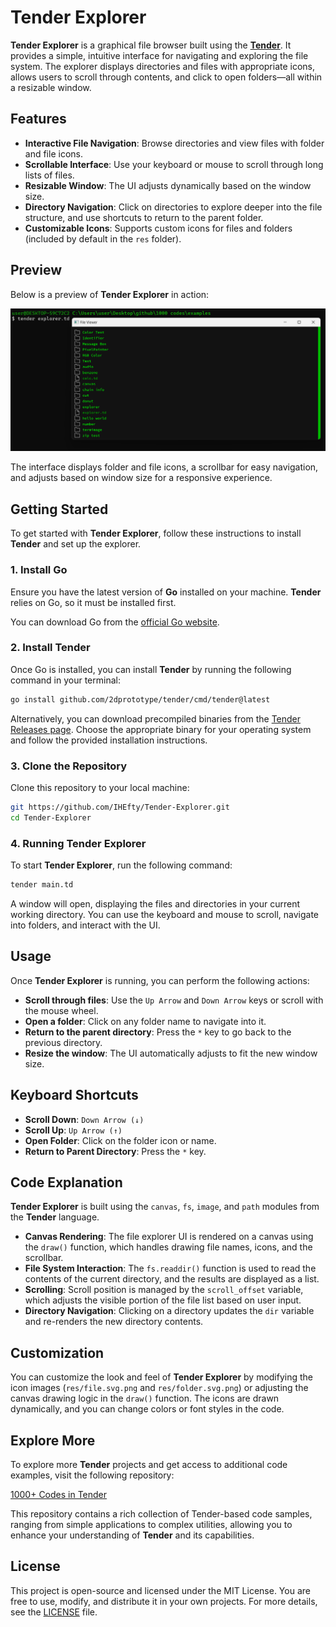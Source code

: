 # Tender Explorer

**Tender Explorer** is a graphical file browser built using the [**Tender**](https://github.com/2dprototype/tender). It provides a simple, intuitive interface for navigating and exploring the file system. The explorer displays directories and files with appropriate icons, allows users to scroll through contents, and click to open folders—all within a resizable window.

## **Features**

- **Interactive File Navigation**: Browse directories and view files with folder and file icons.
- **Scrollable Interface**: Use your keyboard or mouse to scroll through long lists of files.
- **Resizable Window**: The UI adjusts dynamically based on the window size.
- **Directory Navigation**: Click on directories to explore deeper into the file structure, and use shortcuts to return to the parent folder.
- **Customizable Icons**: Supports custom icons for files and folders (included by default in the `res` folder).

## **Preview**

Below is a preview of **Tender Explorer** in action:

![Tender Explorer Preview](res/preview.png)

The interface displays folder and file icons, a scrollbar for easy navigation, and adjusts based on window size for a responsive experience.

## **Getting Started**

To get started with **Tender Explorer**, follow these instructions to install **Tender** and set up the explorer.

### **1. Install Go**

Ensure you have the latest version of **Go** installed on your machine. **Tender** relies on Go, so it must be installed first.

You can download Go from the [official Go website](https://golang.org/).

### **2. Install Tender**

Once Go is installed, you can install **Tender** by running the following command in your terminal:

```bash
go install github.com/2dprototype/tender/cmd/tender@latest
```

Alternatively, you can download precompiled binaries from the [Tender Releases page](https://github.com/2dprototype/tender/releases). Choose the appropriate binary for your operating system and follow the provided installation instructions.

### **3. Clone the Repository**

Clone this repository to your local machine:

```bash
git https://github.com/IHEfty/Tender-Explorer.git
cd Tender-Explorer
```

### **4. Running Tender Explorer**

To start **Tender Explorer**, run the following command:

```bash
tender main.td
```

A window will open, displaying the files and directories in your current working directory. You can use the keyboard and mouse to scroll, navigate into folders, and interact with the UI.

## **Usage**

Once **Tender Explorer** is running, you can perform the following actions:

- **Scroll through files**: Use the `Up Arrow` and `Down Arrow` keys or scroll with the mouse wheel.
- **Open a folder**: Click on any folder name to navigate into it.
- **Return to the parent directory**: Press the `*` key to go back to the previous directory.
- **Resize the window**: The UI automatically adjusts to fit the new window size.

## **Keyboard Shortcuts**

- **Scroll Down**: `Down Arrow (↓)`
- **Scroll Up**: `Up Arrow (↑)`
- **Open Folder**: Click on the folder icon or name.
- **Return to Parent Directory**: Press the `*` key.
  
## **Code Explanation**

**Tender Explorer** is built using the `canvas`, `fs`, `image`, and `path` modules from the **Tender** language.

- **Canvas Rendering**: The file explorer UI is rendered on a canvas using the `draw()` function, which handles drawing file names, icons, and the scrollbar.
- **File System Interaction**: The `fs.readdir()` function is used to read the contents of the current directory, and the results are displayed as a list.
- **Scrolling**: Scroll position is managed by the `scroll_offset` variable, which adjusts the visible portion of the file list based on user input.
- **Directory Navigation**: Clicking on a directory updates the `dir` variable and re-renders the new directory contents.

## **Customization**

You can customize the look and feel of **Tender Explorer** by modifying the icon images (`res/file.svg.png` and `res/folder.svg.png`) or adjusting the canvas drawing logic in the `draw()` function. The icons are drawn dynamically, and you can change colors or font styles in the code.

## **Explore More**

To explore more **Tender** projects and get access to additional code examples, visit the following repository:

[1000+ Codes in Tender](https://github.com/IHEfty/1000-Codes-in-Tender/)

This repository contains a rich collection of Tender-based code samples, ranging from simple applications to complex utilities, allowing you to enhance your understanding of **Tender** and its capabilities.

## **License**
This project is open-source and licensed under the MIT License. You are free to use, modify, and distribute it in your own projects.
For more details, see the [LICENSE](LICENSE) file.
